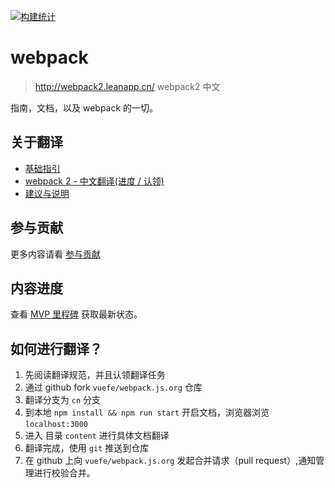 [![构建统计](https://secure.travis-ci.org/webpack/webpack.js.org.svg)](http://travis-ci.org/webpack/webpack.js.org)

#  webpack
> http://webpack2.leanapp.cn/
> webpack2 中文

指南，文档，以及 webpack 的一切。

## 关于翻译
- [基础指引](https://github.com/vuefe/webpack.js.org/issues/1)
- [webpack 2 - 中文翻译(进度 / 认领)](https://github.com/vuefe/webpack.js.org/issues/2)
- [建议与说明](https://github.com/vuefe/webpack.js.org/issues/3)

## 参与贡献

更多内容请看 [参与贡献](https://github.com/webpack/webpack.js.org/blob/develop/CONTRIBUTING.md)

## 内容进度

查看 [MVP 里程碑](https://github.com/webpack/webpack.js.org/issues?q=is%3Aopen+is%3Aissue+milestone%3A%22Webpack+2+-+Documentation+MVP%22) 获取最新状态。


## 如何进行翻译？

1. 先阅读翻译规范，并且认领翻译任务
1. 通过 github fork  `vuefe/webpack.js.org` 仓库
1. 翻译分支为 `cn` 分支
1. 到本地 `npm install && npm run start` 开启文档，浏览器浏览 `localhost:3000`
1. 进入 目录 `content` 进行具体文档翻译
1. 翻译完成，使用 `git` 推送到仓库
1. 在 github 上向 `vuefe/webpack.js.org` 发起合并请求（pull request）,通知管理进行校验合并。
